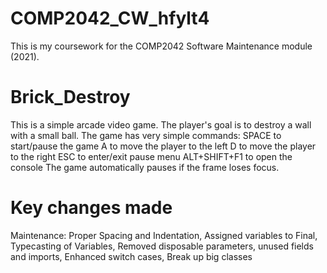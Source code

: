 # COMP2042_CW_hfylt4
This is my coursework for the COMP2042 Software Maintenance module (2021).

# Brick_Destroy
This is a simple arcade video game.
The player's goal is to destroy a wall with a small ball.
The game has very simple commands:
SPACE to start/pause the game
A to move the player to the left
D to move the player to the right 
ESC to enter/exit pause menu 
ALT+SHIFT+F1 to open the console
The game automatically pauses if the frame loses focus.

# Key changes made
Maintenance:
Proper Spacing and Indentation,
Assigned variables to Final,
Typecasting of Variables,
Removed disposable parameters, unused fields and imports,
Enhanced switch cases,
Break up big classes